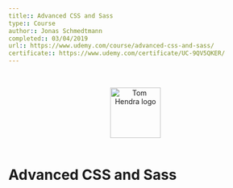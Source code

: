 ```yaml
---
title:: Advanced CSS and Sass
type:: Course
author:: Jonas Schmedtmann
completed:: 03/04/2019
url:: https://www.udemy.com/course/advanced-css-and-sass/
certificate:: https://www.udemy.com/certificate/UC-9QV5QKER/
---
```


&nbsp;
<div align=center>
  <img alt="Tom Hendra logo" src="https://res.cloudinary.com/tomhendra/image/upload/v1567091669/tomhendra-logo/tomhendra-logo-round-1024.png" width="100" />
</div>
&nbsp;

<h1>Advanced CSS and Sass</h1>

